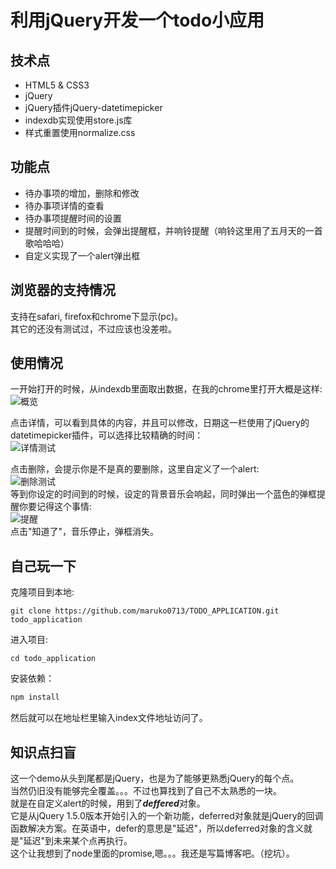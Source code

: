 # 利用jQuery开发一个todo小应用   
   
## 技术点
- HTML5 & CSS3
- jQuery
- jQuery插件jQuery-datetimepicker
- indexdb实现使用store.js库
- 样式重置使用normalize.css
    
## 功能点
- 待办事项的增加，删除和修改
- 待办事项详情的查看
- 待办事项提醒时间的设置
- 提醒时间到的时候，会弹出提醒框，并响铃提醒（响铃这里用了五月天的一首歌哈哈哈）
- 自定义实现了一个alert弹出框
   
## 浏览器的支持情况
支持在safari, firefox和chrome下显示(pc)。    
其它的还没有测试过，不过应该也没差啦。    
  
## 使用情况
一开始打开的时候，从indexdb里面取出数据，在我的chrome里打开大概是这样:    
![概览](http://7xl4oh.com1.z0.glb.clouddn.com/%E5%B1%8F%E5%B9%95%E5%BF%AB%E7%85%A7%202017-02-07%20%E4%B8%8B%E5%8D%883.13.43.png)    
    
点击详情，可以看到具体的内容，并且可以修改，日期这一栏使用了jQuery的datetimepicker插件，可以选择比较精确的时间：    
![详情测试](http://7xl4oh.com1.z0.glb.clouddn.com/%E8%AF%A6%E6%83%85%E6%B5%8B%E8%AF%95.png)
    
点击删除，会提示你是不是真的要删除，这里自定义了一个alert:    
![删除测试](http://7xl4oh.com1.z0.glb.clouddn.com/%E5%88%A0%E9%99%A4%E7%95%8C%E9%9D%A2.png)   
等到你设定的时间到的时候，设定的背景音乐会响起，同时弹出一个蓝色的弹框提醒你要记得这个事情:    
![提醒](http://7xl4oh.com1.z0.glb.clouddn.com/%E6%8F%90%E9%86%92%E6%B5%8B%E8%AF%95.png)   
点击"知道了"，音乐停止，弹框消失。    
   
## 自己玩一下
克隆项目到本地:    
   
```
git clone https://github.com/maruko0713/TODO_APPLICATION.git todo_application
```

进入项目:    
   
```
cd todo_application
```

安装依赖：   
   
```js
npm install
```

然后就可以在地址栏里输入index文件地址访问了。    
    
## 知识点扫盲
这一个demo从头到尾都是jQuery，也是为了能够更熟悉jQuery的每个点。   
当然仍旧没有能够完全覆盖。。。不过也算找到了自己不太熟悉的一块。   
就是在自定义alert的时候，用到了***deffered***对象。   
它是从jQuery 1.5.0版本开始引入的一个新功能，deferred对象就是jQuery的回调函数解决方案。在英语中，defer的意思是"延迟"，所以deferred对象的含义就是"延迟"到未来某个点再执行。   
这个让我想到了node里面的promise,嗯。。。我还是写篇博客吧。（挖坑）。    
    


